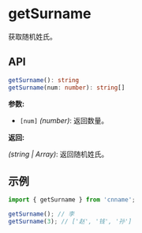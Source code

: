 # getSurname

获取随机姓氏。

## API

```ts
getSurname(): string
getSurname(num: number): string[]
```

**参数:**

- `[num]` _(number)_: 返回数量。

**返回:**

_(string | Array)_: 返回随机姓氏。

## 示例

```js
import { getSurname } from 'cnname';

getSurname(); // 李
getSurname(3); // ['赵', '钱', '孙']
```
